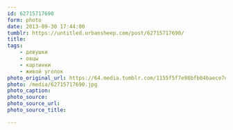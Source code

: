 ```yaml
---
id: 62715717690
form: photo
date: 2013-09-30 17:44:00
tumblr: https://untitled.urbansheep.com/post/62715717690/
title:
tags:
    - девушки
    - овцы
    - картинки
    - живой уголок
photo_original_url: https://64.media.tumblr.com/1155f5f7e98bfb04baece7d101e1d1f1/tumblr_mtxy6xzmh41qz4wzio1_1280.jpg
photo: /media/62715717690.jpg
photo_caption: 
photo_source:
photo_source_url:
photo_source_title:

---
```


